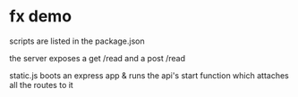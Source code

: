 # fx demo


scripts are listed in the package.json

the server exposes a get /read and a post /read

static.js boots an express app & runs the api's start function which attaches all the routes to it